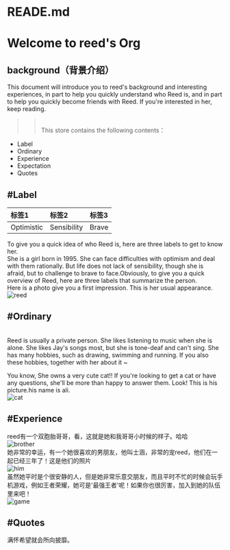 # READE.md
Welcome to reed's Org
======
background（背景介绍）
------
This document will introduce you to reed's background and interesting experiences, in part to help you quickly understand who Reed is, and in part to help you quickly become friends with Reed. If you're interested in her, keep reading.

>><br>This store contains the following contents：
     
* Label
* Ordinary
* Experience
* Expectation
* Quotes

#Label
------
|标签1|标签2|标签3|
|:---|:---|:---|
|Optimistic|Sensibility|Brave|

To give you a quick idea of who Reed is, here are three labels to get to know her.<br>She is a girl born in 1995. She can face difficulties with optimism and deal with them rationally. But life does not lack of sensibility, though she is afraid, but to challenge to brave to face.Obviously, to give you a quick overview of Reed, here are three labels that summarize the person.
<br>Here is a photo give you a first impression. This is her usual appearance.
<br>![reed](https://github.com/gtb-2022-fan-yan/READE.md/blob/main/me.jpg)


#Ordinary
-----
<br>Reed is usually a private person. She likes listening to music when she is alone. She likes Jay's songs most, but she is tone-deaf and can't sing. She has many hobbies, such as drawing, swimming and running. If you also these hobbies, together with her about it ~

You know, She owns a very cute cat!! If you're looking to get a cat or have any questions, she'll be more than happy to answer them. Look! This is his picture.his name is ali.
<br>![cat](https://github.com/gtb-2022-fan-yan/READE.md/blob/main/me.jpg)

#Experience
------
reed有一个双胞胎哥哥，看，这就是她和我哥哥小时候的样子。哈哈
<br>![brother](https://github.com/gtb-2022-fan-yan/READE.md/blob/main/brother.jpg)
<br>她非常的幸运，有一个她很喜欢的男朋友，他叫士涵，非常的宠reed，他们在一起已经三年了！这是他们的照片
<br>![him](https://github.com/gtb-2022-fan-yan/READE.md/blob/main/him.jpg)
<br>虽然她平时是个很安静的人，但是她非常乐意交朋友，而且平时不忙的时候会玩手机游戏，例如王者荣耀，她可是'最强王者'呢！如果你也很厉害，加入到她的队伍里来吧！
<br>![game](https://github.com/gtb-2022-fan-yan/READE.md/blob/main/game.jpg)

#Quotes
------
满怀希望就会所向披靡。

